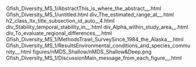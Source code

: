 Gfish_Diversity_MS_1/AbstractThis_is_where_the_abstract__.html
Gfish_Diversity_MS_1/untitled.html
div_The_estimated_range_at__.html
h2_class_ltx_title_subsection_id_auto__4.html
div_Stability_temporal_stability_in__.html
div_Alpha_within_study_area__.html
div_To_evaluate_regional_differences__.html
Gfish_Diversity_MS_1/MethodsTrawl_SurveySince_1984_the_Alaska__.html
Gfish_Diversity_MS_1/ResultsEnvironmental_conditions_and_species_community__.html
figures/nMDS_Shallow/nMDS_Shallow&Deep.png
Gfish_Diversity_MS_1/DiscussionMain_message_from_each_figure__.html